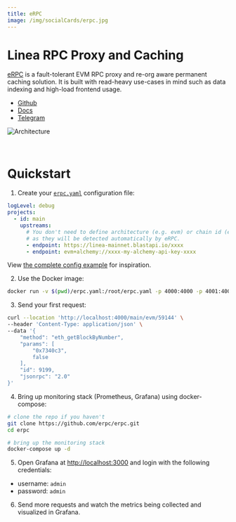 ```yaml
---
title: eRPC
image: /img/socialCards/erpc.jpg
---
```


# Linea RPC Proxy and Caching

[eRPC](https://erpc.cloud/) is a fault-tolerant EVM RPC proxy and re-org aware permanent caching solution. It is built with read-heavy use-cases in mind such as data indexing and high-load frontend usage.

- [Github](https://github.com/erpc/erpc)
- [Docs](https://docs.erpc.cloud/)
- [Telegram](https://t.me/erpc_cloud)

![Architecture](https://github.com/erpc/erpc/raw/main/assets/hla-diagram.svg)

<br />

# Quickstart

1. Create your [`erpc.yaml`](https://docs.erpc.cloud/config/example) configuration file:

```yaml filename="erpc.yaml"
logLevel: debug
projects:
  - id: main
    upstreams:
      # You don't need to define architecture (e.g. evm) or chain id (e.g. 59144)
      # as they will be detected automatically by eRPC.
      - endpoint: https://linea-mainnet.blastapi.io/xxxx
      - endpoint: evm+alchemy://xxxx-my-alchemy-api-key-xxxx
```

View [the complete config example](https://docs.erpc.cloud/config/example) for inspiration.

2. Use the Docker image:

```bash
docker run -v $(pwd)/erpc.yaml:/root/erpc.yaml -p 4000:4000 -p 4001:4001 ghcr.io/erpc/erpc:latest
```

3. Send your first request:

```bash
curl --location 'http://localhost:4000/main/evm/59144' \
--header 'Content-Type: application/json' \
--data '{
    "method": "eth_getBlockByNumber",
    "params": [
        "0x7340c3",
        false
    ],
    "id": 9199,
    "jsonrpc": "2.0"
}'
```

4. Bring up monitoring stack (Prometheus, Grafana) using docker-compose:

```bash
# clone the repo if you haven't
git clone https://github.com/erpc/erpc.git
cd erpc

# bring up the monitoring stack
docker-compose up -d
```

5. Open Grafana at [http://localhost:3000](http://localhost:3000) and login with the following credentials:

- username: `admin`
- password: `admin`

6. Send more requests and watch the metrics being collected and visualized in Grafana.
